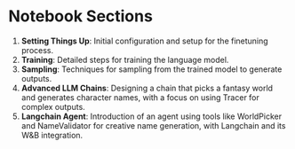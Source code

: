 # Notebook Sections
1. **Setting Things Up**: Initial configuration and setup for the finetuning process.
2. **Training**: Detailed steps for training the language model.
3. **Sampling**: Techniques for sampling from the trained model to generate outputs.
4. **Advanced LLM Chains**: Designing a chain that picks a fantasy world and generates character names, with a focus on using Tracer for complex outputs.
5. **Langchain Agent**: Introduction of an agent using tools like WorldPicker and NameValidator for creative name generation, with Langchain and its W&B integration.
